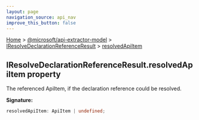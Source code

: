 ```yaml
---
layout: page
navigation_source: api_nav
improve_this_button: false
---
```



[Home](./index.md) &gt; [@microsoft/api-extractor-model](./api-extractor-model.md) &gt; [IResolveDeclarationReferenceResult](./api-extractor-model.iresolvedeclarationreferenceresult.md) &gt; [resolvedApiItem](./api-extractor-model.iresolvedeclarationreferenceresult.resolvedapiitem.md)

## IResolveDeclarationReferenceResult.resolvedApiItem property

The referenced ApiItem, if the declaration reference could be resolved.

<b>Signature:</b>

```typescript
resolvedApiItem: ApiItem | undefined;
```
